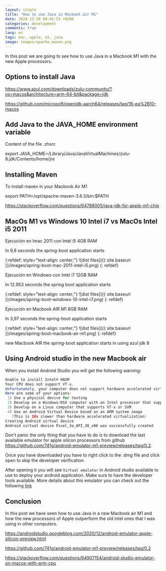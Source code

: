 ```yaml
---
layout: single
title: "How to use Java in Macbook air M1"
date: 2020-12-26 09:45:53 +0200
categories: development
comments: true
lang: en
tags: mac, apple, m1, java
image: images/apache_maven.png
---
```


In this post we are going to see how to use Java in a Macbook M1 with the new Apple processors.

Options to install Java
--------------------------
https://www.azul.com/downloads/zulu-community/?os=macos&architecture=arm-64-bit&package=jdk

https://github.com/microsoft/openjdk-aarch64/releases/tag/16-ea%2B10-macos

Add Java to the JAVA_HOME environment variable
-----------------------------------------------------
Content of the file .zhsrc

export JAVA_HOME=/Library/Java/JavaVirtualMachines/zulu-8.jdk/Contents/home/jre

Installing Maven
----------------------------
To install maven in your Macbook Air M1

export PATH=/opt/apache-maven-3.6.3/bin:$PATH

https://stackoverflow.com/questions/64788005/java-jdk-for-apple-m1-chip

MacOs M1 vs Windows 10 Intel i7 vs MacOs Intel i5 2011 
--------------------------------------------------------

Ejecución en Imac 2011 con Intel i5 4GB RAM 

In 9,8 seconds the spring-boot application starts

{:refdef: style="text-align: center;"}
![dist files]({{ site.baseurl }}/images/spring-boot-mac-2011-intel-i5.png)
{: refdef}

Ejecución en Windows con Intel i7 12GB RAM

In 12.953 seconds the spring boot application starts

{:refdef: style="text-align: center;"}
![dist files]({{ site.baseurl }}/images/spring-boot-windows-10-intel-i7.png)
{: refdef}

Ejecución en Macbook AIR M1 8GB RAM

In 3,97 seconds the spring-boot application starts  

{:refdef: style="text-align: center;"}
![dist files]({{ site.baseurl }}/images/spring-boot-macbook-air-m1.png)
{: refdef}

new Macbook AIR the spring-boot application starts in using azul jdk 8

Using Android studio in the new Macbook air
-------------------------------------------

When you install Android Studio you will get the following warning: 

```java
Unable to install Intel® HAXM
Your CPU does not support VT-x.
Unfortunately, your computer does not support hardware accelerated virtualization.
Here are some of your options:
 1) Use a physical device for testing
 2) Develop on a Windows/OSX computer with an Intel processor that supports VT-x and NX
 3) Develop on a Linux computer that supports VT-x or SVM
 4) Use an Android Virtual Device based on an ARM system image
   (This is 10x slower than hardware accelerated virtualization)
Creating Android virtual device
Android virtual device Pixel_3a_API_30_x86 was successfully created
```

Don't panic the only thing that you have to do is to download the last available emulator for apple silicon processors from github https://github.com/741g/android-emulator-m1-preview/releases/tag/0.2.

Once you have downloaded you have to right click to the .dmg file and click open to skip the developer verification.

After opening it you will see `Virtual emulator` in Android studio available to use to deploy your android application. Make sure to have the developer tools available. More details about this emulator you can check out the following <a href="https://androidstudio.googleblog.com/2020/12/android-emulator-apple-silicon-preview.html"> link</a>

Conclusion
--------------
In this post we have seen how to use Java in a new Macbook air M1 and how the new processors of Apple outperform the old intel ones that I was using in other computers.


https://androidstudio.googleblog.com/2020/12/android-emulator-apple-silicon-preview.html

https://github.com/741g/android-emulator-m1-preview/releases/tag/0.2

https://stackoverflow.com/questions/64907154/android-studio-emulator-on-macos-with-arm-cpu
